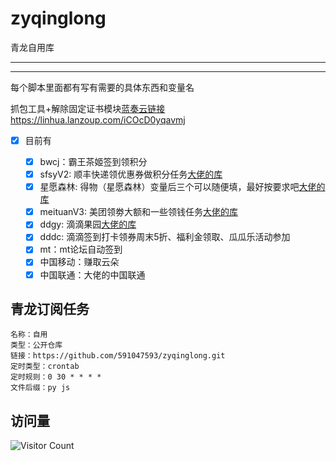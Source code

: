 # zyqinglong
青龙自用库

---
---

每个脚本里面都有写有需要的具体东西和变量名

抓包工具+解除固定证书模块[蓝奏云链接](https://linhua.lanzoup.com/iCOcD0yqavmj)
https://linhua.lanzoup.com/iCOcD0yqavmj

- [x] 目前有

  - [x] bwcj：霸王茶姬签到领积分
  - [x] sfsyV2: 顺丰快递领优惠券做积分任务[大佬的库](https://raw.githubusercontent.com/leafTheFish/DeathNote/main/sfsyV2.js)
  - [x] 星愿森林: 得物（星愿森林）变量后三个可以随便填，最好按要求吧[大佬的库](https://raw.githubusercontent.com/q7q7q7q7q7q7q7/ziyou/main/得物森林.py)
  - [x] meituanV3: 美团领劵大额和一些领钱任务[大佬的库](https://raw.githubusercontent.com/leafTheFish/DeathNote/main/meituanV3.js)
  - [x] ddgy: 滴滴果园[大佬的库](https://raw.githubusercontent.com/leafTheFish/DeathNote/main/ddgy.js)
  - [x] dddc: 滴滴签到打卡领券周末5折、福利金领取、瓜瓜乐活动参加
  - [x] mt：mt论坛自动签到
  - [x] 中国移动：赚取云朵
  - [x] 中国联通：大佬的中国联通
## 青龙订阅任务
```
名称：自用
类型：公开仓库
链接：https://github.com/591047593/zyqinglong.git
定时类型：crontab
定时规则：0 30 * * * *
文件后缀：py js
```

## 访问量
![Visitor Count](https://profile-counter.glitch.me/zyqinglong/count.svg)
